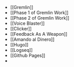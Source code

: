 - [[Gremlin]]
- [[Phase 1 of Gremlin Work]]
- [[Phase 2 of Gremlin Work]]
- [[Voice Blaster]]
- [[Clicker]]
- [[Feedback As A Weapon]]
- [[Amando al Dinero]]
- [[Hugo]]
- [[Logseq]]
- [[Github Pages]]
-